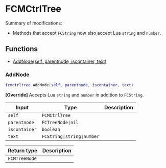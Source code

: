 # FCMCtrlTree

Summary of modifications:
- Methods that accept `FCString` now also accept Lua `string` and `number`.

## Functions

- [AddNode(self, parentnode, iscontainer, text)](#addnode)

### AddNode

```lua
fcmctrltree.AddNode(self, parentnode, iscontainer, text)
```

**[Override]**
Accepts Lua `string` and `number` in addition to `FCString`.

| Input | Type | Description |
| ----- | ---- | ----------- |
| `self` | `FCMCtrlTree` |  |
| `parentnode` | `FCTreeNode\|nil` |  |
| `iscontainer` | `boolean` |  |
| `text` | `FCString\|string\|number` |  |

| Return type | Description |
| ----------- | ----------- |
| `FCMTreeNode` |  |
